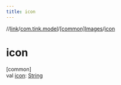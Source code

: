 ```yaml
---
title: icon
---
```

//[link](../../../index.html)/[com.tink.model](../index.html)/[[common]Images](index.html)/[icon](icon.html)



# icon



[common]\
val [icon](icon.html): [String](https://kotlinlang.org/api/latest/jvm/stdlib/kotlin/-string/index.html)




